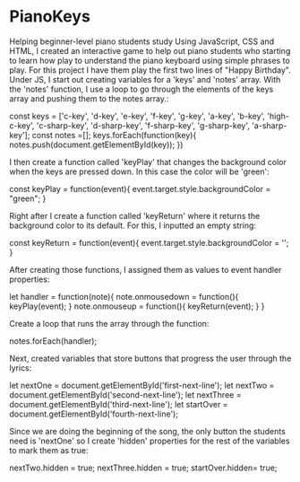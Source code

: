 # PianoKeys
Helping beginner-level piano students study
Using JavaScript, CSS and HTML, I created an interactive game to help out piano students who starting to learn how play to understand the piano keyboard using simple phrases to play. For this project I have them play the first two lines of "Happy Birthday".
Under JS, I start out creating variables for a 'keys' and 'notes' array. With the 'notes' function, I use a loop to go through the elements of the keys array and pushing them to the notes array.:

const keys = ['c-key', 'd-key', 'e-key', 'f-key', 'g-key', 'a-key', 'b-key', 'high-c-key', 'c-sharp-key', 'd-sharp-key', 'f-sharp-key', 'g-sharp-key', 'a-sharp-key'];
const notes =[];
keys.forEach(function(key){
  notes.push(document.getElementById(key));
})

I then create a function called 'keyPlay' that changes the background color when the keys are pressed down.  In this case the color will be 'green':

const keyPlay = function(event){
  event.target.style.backgroundColor = "green";
}

Right after I create a function called 'keyReturn' where it returns the background color to its default.  For this, I inputted an empty string:

const keyReturn = function(event){
event.target.style.backgroundColor = '';
}

After creating those functions, I assigned them as values to event handler properties:

let handler = function(note){
  note.onmousedown = function(){
    keyPlay(event);
  }
  note.onmouseup = function(){
    keyReturn(event);
  }
}

Create a loop that runs the array through the function:

notes.forEach(handler);

Next, created variables that store buttons that progress the user through the lyrics:

let nextOne = document.getElementById('first-next-line');
let nextTwo = document.getElementById('second-next-line');
let nextThree = document.getElementById('third-next-line');
let startOver = document.getElementById('fourth-next-line');

Since we are doing the beginning of the song, the only button the students need is 'nextOne' so I create 'hidden' properties for the rest of the variables to mark them as true:

nextTwo.hidden = true;
nextThree.hidden = true;
startOver.hidden= true;



